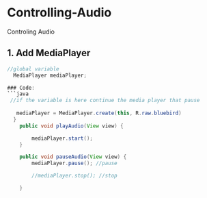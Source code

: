 # Controlling-Audio
Controling Audio

## 1. Add MediaPlayer
```java
//global variable
  MediaPlayer mediaPlayer;

### Code:
```java
 //if the variable is here continue the media player that pause
  
   mediaPlayer = MediaPlayer.create(this, R.raw.bluebird)
  }
    public void playAudio(View view) {

        mediaPlayer.start();
    }

    public void pauseAudio(View view) {
        mediaPlayer.pause(); //pause

        //mediaPlayer.stop(); //stop

    }
